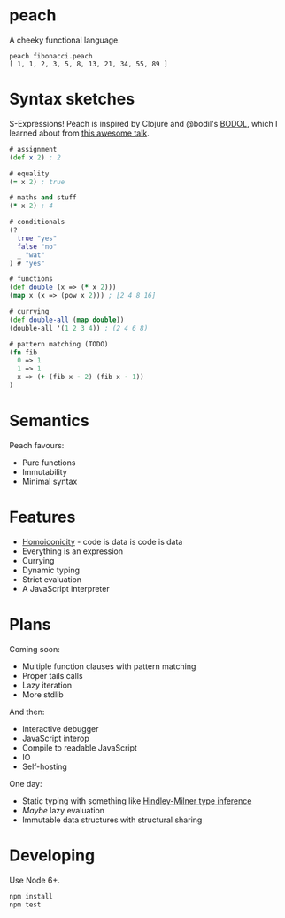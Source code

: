 # peach

A cheeky functional language.

```
peach fibonacci.peach
[ 1, 1, 2, 3, 5, 8, 13, 21, 34, 55, 89 ]
```

# Syntax sketches
S-Expressions! Peach is inspired by Clojure and @bodil's [BODOL](https://github.com/bodil/BODOL), which I learned about from [this awesome talk](https://www.youtube.com/watch?v=DHubfS8E--o).

```clojure
# assignment
(def x 2) ; 2

# equality
(= x 2) ; true

# maths and stuff
(* x 2) ; 4

# conditionals
(?
  true "yes"
  false "no"
  _ "wat"
) # "yes"

# functions
(def double (x => (* x 2)))
(map x (x => (pow x 2))) ; [2 4 8 16]

# currying
(def double-all (map double))
(double-all '(1 2 3 4)) ; (2 4 6 8)

# pattern matching (TODO)
(fn fib
  0 => 1
  1 => 1
  x => (+ (fib x - 2) (fib x - 1))
)
```

# Semantics
Peach favours:
* Pure functions
* Immutability
* Minimal syntax

# Features
* [Homoiconicity](https://en.wikipedia.org/wiki/Homoiconicity) - code is data is code is data
* Everything is an expression
* Currying
* Dynamic typing
* Strict evaluation
* A JavaScript interpreter

# Plans
Coming soon:
* Multiple function clauses with pattern matching
* Proper tails calls
* Lazy iteration
* More stdlib

And then:
* Interactive debugger
* JavaScript interop
* Compile to readable JavaScript
* IO
* Self-hosting

One day:
* Static typing with something like [Hindley-Milner type inference](https://en.wikipedia.org/wiki/Hindley%E2%80%93Milner_type_system)
* _Maybe_ lazy evaluation
* Immutable data structures with structural sharing

# Developing

Use Node 6+.

```bash
npm install
npm test
```


